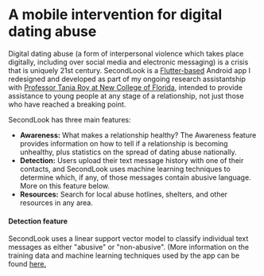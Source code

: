 # A mobile intervention for digital dating abuse

Digital dating abuse (a form of interpersonal violence which takes place digitally, including over social media and electronic messaging) is a crisis that is uniquely 21st century. SecondLook is a [Flutter-based](https://flutter.dev/) Android app I redesigned and developed as part of my ongoing research assistantship with [Professor Tania Roy at New College of Florida](https://www.ncf.edu/directory/listing/tania-roy/), intended to provide assistance to young people at any stage of a relationship, not just those who have reached a breaking point.

SecondLook has three main features:

* **Awareness:** What makes a relationship healthy? The Awareness feature provides information on how to tell if a relationship is becoming unhealthy, plus statistics on the spread of dating abuse nationally.
* **Detection:** Users upload their text message history with one of their contacts, and SecondLook uses machine learning techniques to determine which, if any, of those messages contain abusive language. More on this feature below.
* **Resources:** Search for local abuse hotlines, shelters, and other resources in any area.

#### Detection feature

SecondLook uses a linear support vector model to classify individual text messages as either "abusive" or "non-abusive". (More information on the training data and machine learning techniques used by the app can be found [here.](https://tigerprints.clemson.edu/all_dissertations/2190)

